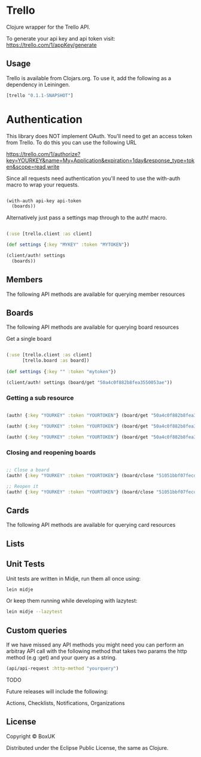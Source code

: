 # Trello

Clojure wrapper for the Trello API.

To generate your api key and api token visit: https://trello.com/1/appKey/generate

## Usage

Trello is available from Clojars.org. To use it, add the following as a dependency in Leiningen.

```clojure
[trello "0.1.1-SNAPSHOT"]
```

# Authentication

This library does NOT implement OAuth. You'll need to get an access token from Trello. To do this you can use the following URL

https://trello.com/1/authorize?key=YOURKEY&name=My+Application&expiration=1day&response_type=token&scope=read,write

Since all requests need authentication you'll need to use the with-auth macro to wrap your requests.

```clojure

(with-auth api-key api-token
  (boards))

```

Alternatively just pass a settings map through to the auth! macro.

```clojure

(:use [trello.client :as client]

(def settings {:key "MYKEY" :token "MYTOKEN"})

(client/auth! settings
  (boards))

```

## Members

The following API methods are available for querying member resources

## Boards

The following API methods are available for querying board resources

Get a single board

```clojure

(:use [trello.client :as client]
      [trello.board :as board])
      
(def settings {:key "" :token "mytoken"})

(client/auth! settings (board/get "50a4c0f882b8fea3550053ae"))

```

### Getting a sub resource 

```clojure

(auth! {:key "YOURKEY" :token "YOURTOKEN"} (board/get "50a4c0f882b8fea3550053ae" :lists))

(auth! {:key "YOURKEY" :token "YOURTOKEN"} (board/get "50a4c0f882b8fea3550053ae" :boards))

(auth! {:key "YOURKEY" :token "YOURTOKEN"} (board/get "50a4c0f882b8fea3550053ae" :members))
```
### Closing and reopening boards

```clojure

;; Close a board
(auth! {:key "YOURKEY" :token "YOURTOKEN"} (board/close "51051bbf07fecd5519000b01" true))

;; Reopen it
(auth! {:key "YOURKEY" :token "YOURTOKEN"} (board/close "51051bbf07fecd5519000b01" false))
```

## Cards

The following API methods are available for querying card resources

## Lists

## Unit Tests

Unit tests are written in Midje, run them all once using:

```bash
lein midje
```

Or keep them running while developing with lazytest:

```bash
lein midje --lazytest
```

## Custom queries

If we have missed any API methods you might need you can perform an arbitray API call with the following method that takes two params the http method (e.g :get) and your query as a string.

```clojure
(api/api-request :http-method "yourquery")
```

TODO

Future releases will include the following:

Actions, Checklists, Notifications, Organizations

## License

Copyright © BoxUK

Distributed under the Eclipse Public License, the same as Clojure.
